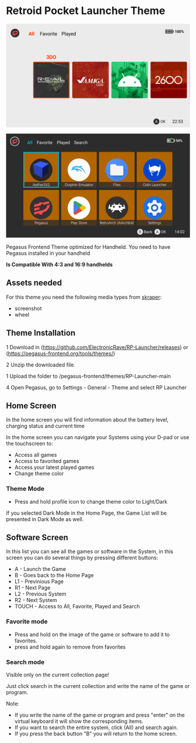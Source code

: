 # Retroid Pocket Launcher Theme

![RP Launcher Pegasus theme](assets/images/screenshots/main_light.png)

![RP Launcher Pegasus theme](assets/images/screenshots/software_dark.png)

Pegasus Frontend Theme optimized for Handheld. You need to have Pegasus installed in your handheld

**Is Compatible With 4:3 and 16:9 handhelds**

## Assets needed

For this theme you need the following media types from [skraper](http://skraper.net):

- screenshot
- wheel

## Theme Installation

1 Download in (https://github.com/ElectronicRave/RP-Launcher/releases) or (https://pegasus-frontend.org/tools/themes/)

2 Unzip the downloaded file.

1 Upload the folder to /pegasus-frontend/themes/RP-Launcher-main

4 Open Pegasus, go to Settings - General - Theme and select RP Launcher

## Home Screen

In the home screen you will find information about the battery level, charging status and current time

In the home screen you can navigate your Systems using your D-pad or use the touchscreen to:

- Access all games
- Access to favorited games
- Access your latest played games
- Change theme color

### Theme Mode

- Press and hold profile icon to change theme color to Light/Dark

If you selected Dark Mode in the Home Page, the Game List will be presented in Dark Mode as well.

## Software Screen

In this list you can see all the games or software in the System, in this screen you can do several things by pressing different buttons:

- A  - Launch the Game
- B  - Goes back to the Home Page
- L1 - Previnious Page
- R1 - Next Page
- L2 - Previous System
- R2 - Next System
- TOUCH - Access to All, Favorite, Played and Search
 
### Favorite mode

- Press and hold on the image of the game or software to add it to favorites.
- press and hold again to remove from favorites

### Search mode

Visible only on the current collection page!

Just click search in the current collection and write the name of the game or program.

Note:
- If you write the name of the game or program and press "enter" on the virtual keyboard it will show the corresponding items.
- If you want to search the entire system, click (All) and search again.
- If you press the back button "B" you will return to the home screen.
